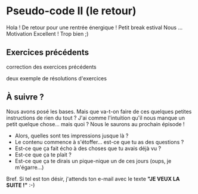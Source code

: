  

Pseudo-code II (le retour)
==========

Hola ! 
De retour pour une rentrée énergique !
Petit break estival
Nous ...
Motivation
Excellent !
Trop bien ;)


## Exercices précédents 


correction des exercices précédents

deux exemple de résolutions d'exercices


## À suivre ?

Nous avons posé les bases. Mais que va-t-on faire de ces quelques petites instructions de rien du tout ? J'ai comme l'intuition qu'il nous manque un petit quelque chose... mais quoi ? Nous le saurons au prochain épisode !

* Alors, quelles sont tes impressions jusque là ?
* Le contenu commence à s'étoffer... est-ce que tu as des questions ?
* Est-ce que ça fait écho à des choses que tu avais déjà vu ?
* Est-ce que ça te plait ?
* Est-ce que ça te dirais un pique-nique un de ces jours (oups, je m'égarre...)

Bref. Si tel est ton désir, j'attends ton e-mail avec le texte **"JE VEUX LA SUITE !"** :-)

